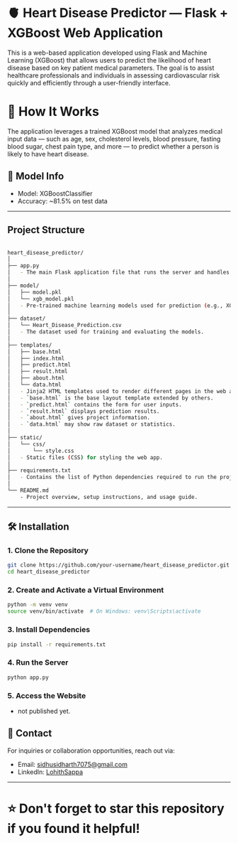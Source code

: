 # 🫀 Heart Disease Predictor — Flask + XGBoost Web Application
This is a web-based application developed using Flask and Machine Learning (XGBoost) that allows users to predict the likelihood of heart disease based on key patient medical parameters. The goal is to assist healthcare professionals and individuals in assessing cardiovascular risk quickly and efficiently through a user-friendly interface.

# 🧠 How It Works
The application leverages a trained XGBoost model that analyzes medical input data — such as age, sex, cholesterol levels, blood pressure, fasting blood sugar, chest pain type, and more — to predict whether a person is likely to have heart disease.

## 🧠 Model Info

- Model: XGBoostClassifier
- Accuracy: ~81.5% on test data

---

## Project Structure

```bash

heart_disease_predictor/
│
├── app.py
│   - The main Flask application file that runs the server and handles routing, user input, and model prediction logic.
│
├── model/
│   ├── model.pkl
│   └── xgb_model.pkl
│   - Pre-trained machine learning models used for prediction (e.g., XGBoost).
│
├── dataset/
│   └── Heart_Disease_Prediction.csv
│   - The dataset used for training and evaluating the models.
│
├── templates/
│   ├── base.html
│   ├── index.html
│   ├── predict.html
│   ├── result.html
│   ├── about.html
│   └── data.html
│   - Jinja2 HTML templates used to render different pages in the web app.
│   - `base.html` is the base layout template extended by others.
│   - `predict.html` contains the form for user inputs.
│   - `result.html` displays prediction results.
│   - `about.html` gives project information.
│   - `data.html` may show raw dataset or statistics.
│
├── static/
│   └── css/
│       └── style.css
│   - Static files (CSS) for styling the web app.
│
├── requirements.txt
│   - Contains the list of Python dependencies required to run the project.
│
└── README.md
    - Project overview, setup instructions, and usage guide.


```

---

## 🛠️ Installation

### 1. Clone the Repository

```bash
git clone https://github.com/your-username/heart_disease_predictor.git
cd heart_disease_predictor
```

### 2. Create and Activate a Virtual Environment

```bash
python -m venv venv
source venv/bin/activate  # On Windows: venv\Scripts\activate
```

### 3. Install Dependencies

```bash
pip install -r requirements.txt
```

### 4. Run the Server

```bash
python app.py
```

### 5. Access the Website

- not published yet.

## 📧 Contact

For inquiries or collaboration opportunities, reach out via:

- Email: [sidhusidharth7075@gmail.com](mailto:sidhusidharth7075@gmail.com)
- LinkedIn: [LohithSappa](https://www.linkedin.com/in/lohith-sappa-aab07629a/)

---

# ⭐ Don't forget to **star** this repository if you found it helpful!
